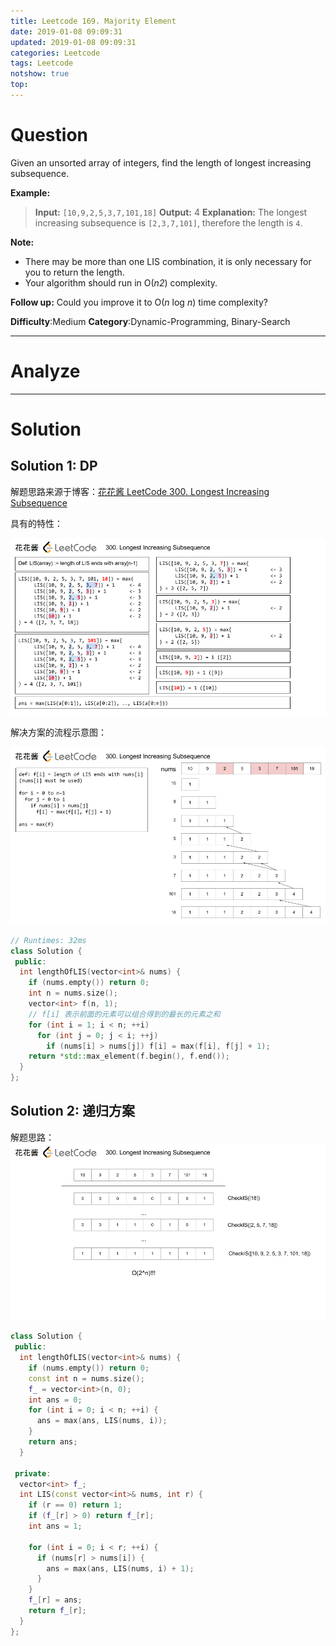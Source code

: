 ```yaml
---
title: Leetcode 169. Majority Element
date: 2019-01-08 09:09:31
updated: 2019-01-08 09:09:31
categories: Leetcode
tags: Leetcode
notshow: true
top:
---
```


# Question

Given an unsorted array of integers, find the length of longest increasing subsequence.

**Example:**

> **Input:** `[10,9,2,5,3,7,101,18]` **Output:** 4 
> **Explanation:** The longest increasing subsequence is `[2,3,7,101]`, therefore the length is `4`. 

**Note:**

- There may be more than one LIS combination, it is only necessary for you to return the length.
- Your algorithm should run in O(_n2_) complexity.

**Follow up:**  Could you improve it to O(_n_  log  _n_) time complexity?

**Difficulty**:Medium
**Category**:Dynamic-Programming, Binary-Search

<!-- more -->

------------

# Analyze

------------

# Solution

## Solution 1: DP

解题思路来源于博客：[花花酱 LeetCode 300. Longest Increasing Subsequence](http://zxi.mytechroad.com/blog/dynamic-programming/leetcode-300-longest-increasing-subsequence/)

具有的特性：

![](/images/in-post/2019-01-08-Leetcode-300-Longest-Increasing-Subsequence/2019-01-08-17-44-01.png)

解决方案的流程示意图：

![](/images/in-post/2019-01-08-Leetcode-300-Longest-Increasing-Subsequence/2019-01-08-17-44-19.png)

```cpp
// Runtimes: 32ms
class Solution {
 public:
  int lengthOfLIS(vector<int>& nums) {
    if (nums.empty()) return 0;
    int n = nums.size();
    vector<int> f(n, 1);
    // f[i] 表示前面的元素可以组合得到的最长的元素之和
    for (int i = 1; i < n; ++i)
      for (int j = 0; j < i; ++j)
        if (nums[i] > nums[j]) f[i] = max(f[i], f[j] + 1);
    return *std::max_element(f.begin(), f.end());
  }
};
```

## Solution 2: 递归方案

解题思路：
![](/images/in-post/2019-01-08-Leetcode-300-Longest-Increasing-Subsequence/2019-01-08-17-59-46.png)

```cpp
class Solution {
 public:
  int lengthOfLIS(vector<int>& nums) {
    if (nums.empty()) return 0;
    const int n = nums.size();
    f_ = vector<int>(n, 0);
    int ans = 0;
    for (int i = 0; i < n; ++i) {
      ans = max(ans, LIS(nums, i));
    }
    return ans;
  }

 private:
  vector<int> f_;
  int LIS(const vector<int>& nums, int r) {
    if (r == 0) return 1;
    if (f_[r] > 0) return f_[r];
    int ans = 1;

    for (int i = 0; i < r; ++i) {
      if (nums[r] > nums[i]) {
        ans = max(ans, LIS(nums, i) + 1);
      }
    }
    f_[r] = ans;
    return f_[r];
  }
};
```
